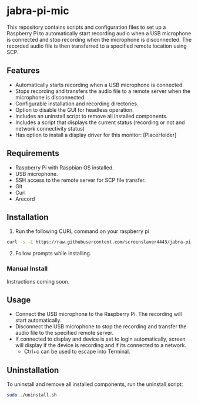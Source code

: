 # jabra-pi-mic

This repository contains scripts and configuration files to set up a Raspberry Pi to automatically start recording audio when a USB microphone is connected and stop recording when the microphone is disconnected. The recorded audio file is then transferred to a specified remote location using SCP.

## Features

- Automatically starts recording when a USB microphone is connected.
- Stops recording and transfers the audio file to a remote server when the microphone is disconnected.
- Configurable installation and recording directories.
- Option to disable the GUI for headless operation.
- Includes an uninstall script to remove all installed components.
- Includes a script that displays the current status (recording or not and network connectivity status)
- Has option to install a display driver for this monitor: [PlaceHolder]

## Requirements

- Raspberry Pi with Raspbian OS installed.
- USB microphone.
- SSH access to the remote server for SCP file transfer.
- Git
- Curl
- Arecord

## Installation

1. Run the following CURL command on your raspberry pi

```sh
curl -s -L https://raw.githubusercontent.com/screenslaver4443/jabra-pi-mic/refs/heads/master/install.sh | bash
```

2. Follow prompts while installing.

### Manual Install

Instructions coming soon.

## Usage

- Connect the USB microphone to the Raspberry Pi. The recording will start automatically.
- Disconnect the USB microphone to stop the recording and transfer the audio file to the specified remote server.
- If connected to display and device is set to login automatically, screen will display if the device is recording and if its connected to a network.
  - Ctrl+c can be used to escape into Terminal.

## Uninstallation

To uninstall and remove all installed components, run the uninstall script:

```sh
sudo ./uninstall.sh
```
